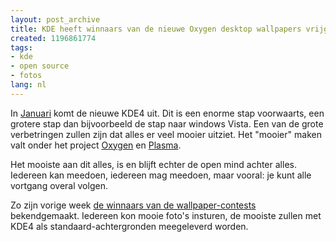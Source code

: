 ```yaml
---
layout: post_archive
title: KDE heeft winnaars van de nieuwe Oxygen desktop wallpapers vrijgegeven
created: 1196861774
tags:
- kde
- open source
- fotos
lang: nl
---
```

In [Januari](http://dot.kde.org/1196525703/) komt de nieuwe KDE4 uit. Dit is een enorme stap voorwaarts, een grotere stap dan bijvoorbeeld de stap naar windows Vista. Een van de grote verbetringen zullen zijn dat alles er veel mooier uitziet. Het "mooier" maken valt onder het project [Oxygen](http://www.oxygen-icons.org/) en [Plasma](http://en.wikipedia.org/wiki/Plasma_(KDE)).

Het mooiste aan dit alles, is en blijft echter de open mind achter alles. Iedereen kan meedoen, iedereen mag meedoen, maar vooral: je kunt alle vortgang overal volgen.

Zo zijn vorige week [de winnaars van de wallpaper-contests](http://blog.ruphy.org/?p=23") bekendgemaakt. Iedereen kon mooie foto's insturen, de mooiste zullen met KDE4 als standaard-achtergronden meegeleverd worden. 
